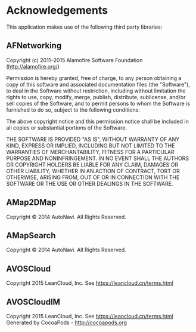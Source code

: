 # Acknowledgements
This application makes use of the following third party libraries:

## AFNetworking

Copyright (c) 2011–2015 Alamofire Software Foundation (http://alamofire.org/)

Permission is hereby granted, free of charge, to any person obtaining a copy
of this software and associated documentation files (the "Software"), to deal
in the Software without restriction, including without limitation the rights
to use, copy, modify, merge, publish, distribute, sublicense, and/or sell
copies of the Software, and to permit persons to whom the Software is
furnished to do so, subject to the following conditions:

The above copyright notice and this permission notice shall be included in
all copies or substantial portions of the Software.

THE SOFTWARE IS PROVIDED "AS IS", WITHOUT WARRANTY OF ANY KIND, EXPRESS OR
IMPLIED, INCLUDING BUT NOT LIMITED TO THE WARRANTIES OF MERCHANTABILITY,
FITNESS FOR A PARTICULAR PURPOSE AND NONINFRINGEMENT. IN NO EVENT SHALL THE
AUTHORS OR COPYRIGHT HOLDERS BE LIABLE FOR ANY CLAIM, DAMAGES OR OTHER
LIABILITY, WHETHER IN AN ACTION OF CONTRACT, TORT OR OTHERWISE, ARISING FROM,
OUT OF OR IN CONNECTION WITH THE SOFTWARE OR THE USE OR OTHER DEALINGS IN
THE SOFTWARE.


## AMap2DMap

Copyright © 2014 AutoNavi. All Rights Reserved.


## AMapSearch

Copyright © 2014 AutoNavi. All Rights Reserved.


## AVOSCloud

Copyright 2015 LeanCloud, Inc. See https://leancloud.cn/terms.html

## AVOSCloudIM

Copyright 2015 LeanCloud, Inc. See https://leancloud.cn/terms.html
Generated by CocoaPods - http://cocoapods.org
